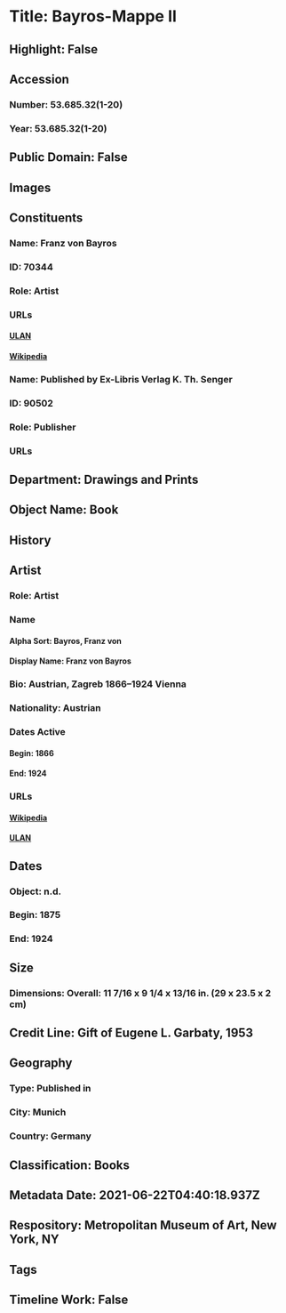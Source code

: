 # Title: Bayros-Mappe II
## Highlight: False
## Accession
### Number: 53.685.32(1-20)
### Year: 53.685.32(1-20)
## Public Domain: False
## Images
## Constituents
### Name: Franz von Bayros
### ID: 70344
### Role: Artist
### URLs
#### [ULAN](http://vocab.getty.edu/page/ulan/500103628)
#### [Wikipedia](https://www.wikidata.org/wiki/Q26917)
### Name: Published by Ex-Libris Verlag K. Th. Senger
### ID: 90502
### Role: Publisher
### URLs
## Department: Drawings and Prints
## Object Name: Book
## History
## Artist
### Role: Artist
### Name
#### Alpha Sort: Bayros, Franz von
#### Display Name: Franz von Bayros
### Bio: Austrian, Zagreb 1866–1924 Vienna
### Nationality: Austrian
### Dates Active
#### Begin: 1866
#### End: 1924
### URLs
#### [Wikipedia](https://www.wikidata.org/wiki/Q26917)
#### [ULAN](http://vocab.getty.edu/page/ulan/500103628)
## Dates
### Object: n.d.
### Begin: 1875
### End: 1924
## Size
### Dimensions: Overall: 11 7/16 x 9 1/4 x 13/16 in. (29 x 23.5 x 2 cm)
## Credit Line: Gift of Eugene L. Garbaty, 1953
## Geography
### Type: Published in
### City: Munich
### Country: Germany
## Classification: Books
## Metadata Date: 2021-06-22T04:40:18.937Z
## Respository: Metropolitan Museum of Art, New York, NY
## Tags
## Timeline Work: False